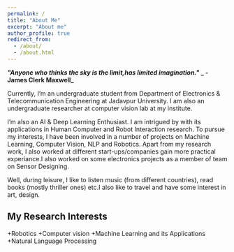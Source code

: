 ```yaml
---
permalink: /
title: "About Me"
excerpt: "About me"
author_profile: true
redirect_from: 
  - /about/
  - /about.html
---
```


**_"Anyone who thinks the sky is the limit,has limited imagination."_**
**_                                                    - James Clerk Maxwell_**

Currently, I’m an undergraduate student from Department of Electronics & Telecommunication Engineering at Jadavpur University. I am also an undergraduate researcher at computer vision lab at my institute. 

I’m also an AI & Deep Learning Enthusiast. I am intrigued by with its applications in Human Computer and Robot Interaction research. To pursue my interests, I have been involved in a number of projects on Machine Learning, Computer Vision, NLP and Robotics. Apart from my research work, I also worked at different start-ups/companies gain more practical experiance.I also worked on some electronics projects as a member of team on Sensor Designing.

Well, during leisure, I like to listen music (from different countries), read books (mostly thriller ones) etc.I also like to travel and have some interest in art, design.

My Research Interests
------
+Robotics
+Computer vision 
+Machine Learning and its Applications
+Natural Language Processing





